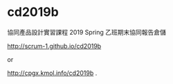 # cd2019b
協同產品設計實習課程 2019 Spring 乙班期末協同報告倉儲

http://scrum-1.github.io/cd2019b

or

http://cpgx.kmol.info/cd2019b
.